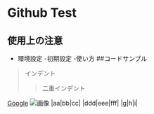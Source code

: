 # Github Test
## 使用上の注意
- 環境設定
-初期設定
-使い方
##コードサンプル
>インデント
>>二重インデント

<html>

</html>

[Google](https://www.google.co.jp)
![画像](https:www.//google.co.jp/img.jpg)
|aa|bb|cc|
|ddd|eee|fff|
|g|h|i|